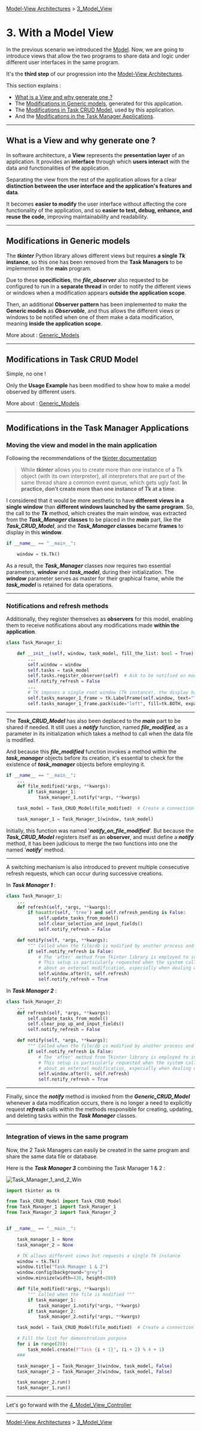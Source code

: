 [Model-View Architectures](../README.md) > [3_Model_View](../3_Model_View/Model_View.md)

# 3. With a Model View

In the previous scenario we introduced the [Model](../2_Model/Model.md). Now, we are going to introduce views that allow the two programs 
to share data and logic under different user interfaces in the same program.

It's the **third step** of our progression into the [Model-View Architectures](../README.md).

This section explains :

* [What is a View and why generate one ?](#what-is-a-view-and-why-generate-one-)
* The [Modifications in Generic models](#modifications-in-generic-models), generated for this application.
* The [Modifications in Task CRUD Model](#modifications-in-task-crud-model), used by this application.
* And the [Modifications in the Task Manager Applications](#modifications-in-the-task-manager-applications).  
 
---

## What is a View and why generate one ?

In software architecture, a **View** represents the **presentation layer** of an application. 
It provides an **interface** through which **users interact** with the data and functionalities of the application.

Separating the view from the rest of the application allows for a clear **distinction between the user interface and 
the application's features and data**.

It becomes **easier to modify** the user interface without affecting the core functionality of the application, 
and so **easier to test, debug, enhance, and reuse the code**, improving maintainability and readability.

---

## Modifications in Generic models

The ***tkinter*** Python library allows different views but requires **a single *Tk* instance**, so this one has been 
removed from the **Task Managers** to be implemented in the **main** program.
    
Due to these **specificities**, the ***file_observer*** also requested to be configured to run in a **separate thread** 
in order to notify the different views or windows when a modification appears **outside the application scope**. 

Then, an additional **Observer pattern** has been implemented to make the **Generic models** as ***Observable***, and 
thus allows the different views or windows to be notified when one of them make a data modification, meaning
**inside the application scope**. 

More about : [Generic_Models](../3_Model_View/Generic_Models/Generic_Models.md#observable-class-inheritance)

---

## Modifications in Task CRUD Model

Simple, no one !

Only the **Usage Example** has been modified to show how to make a model observed by different users.

More about : [Generic_Models](../3_Model_View/Generic_Models/Generic_Models.md#usage-example-updated)

---

## Modifications in the Task Manager Applications

### Moving the view and model in the main application

Following the recommendations of the [tkinter documentation](https://docs.python.org/3/library/tkinter.html)

> While ***tkinter*** allows you to create more than one instance of a Tk object (with its own interpreter), 
> all interpreters that are part of the same thread share a common event queue, which gets ugly fast. 
> **In practice, don’t create more than one instance of Tk at a time**.

I considered that it would be more aesthetic to have **different views in a single window** than 
**different windows launched by the same program**. So, the call to the ***Tk*** method, which creates the main window, 
was extracted from the ***Task_Manager* classes** to be placed in the ***main*** part, like the ***Task_CRUD_Model***, 
and the ***Task_Manager* classes** became **frames** to display in this **window**.

```python
if __name__ == "__main__":

    window = tk.Tk()
```

As a result, the ***Task_Manager*** classes now requires two essential parameters, ***window*** and ***task_model***, 
during their initialization. The ***window*** parameter serves as master for their graphical frame, while the 
***task_model*** is retained for data operations. 

---

### Notifications and refresh methods

Additionally, they register themselves as **observers** for this model, enabling them to receive notifications 
about any modifications made **within the application**. 

```python
class Task_Manager_1:

    def __init__(self, window, task_model, fill_the_list: bool = True):
        ...
        self.window = window
        self.tasks = task_model
        self.tasks.register_observer(self)  # Ask to be notified on modification
        self.notify_refresh = False
        ...
        # TK imposes a single root window (Tk instance), the display has thus been modified to appear in a frame
        self.tasks_manager_1_frame = tk.LabelFrame(self.window, text="Task Manager 1", labelanchor='nw')
        self.tasks_manager_1_frame.pack(side="left", fill=tk.BOTH, expand=True)
```
---

The ***Task_CRUD_Model*** has also been deplaced to the ***main*** part to be shared if needed.
It still uses a ***notify*** function, named ***file_modified***, as a parameter in its initialization which takes
a method to call when the data file is modified.

And because this ***file_modified*** function invokes a method within the ***task_manager*** objects before its creation, 
it's essential to check for the existence of ***task_manager*** objects before employing it.

```python
if __name__ == "__main__":
    ...
    def file_modified(*args, **kwargs):
        if task_manager_1:
            task_manager_1.notify(*args, **kwargs)

    task_model = Task_CRUD_Model(file_modified)  # Create a connection to the Model

    task_manager_1 = Task_Manager_1(window, task_model)
```

Initially, this function was named '***notify_on_file_modified***'. But because the ***Task_CRUD_Model*** registers 
itself as an **observer**, and must define a ***notify*** method, it has been judicious to merge the two functions 
into one the named '***notify***' method.

---

A switching mechanism is also introduced to prevent multiple consecutive refresh requests, which can occur during 
successive creations.

In ***Task Manager 1*** :
```python
class Task_Manager_1:
    ...
    def refresh(self, *args, **kwargs):
        if hasattr(self, 'tree') and self.refresh_pending is False:
            self.update_tasks_from_model()
            self.clear_selection_and_input_fields()
            self.notify_refresh = False

    def notify(self, *args, **kwargs):
        """ Called when the file/db is modified by another process and when the data is modified by another view """
        if self.notify_refresh is False:
            # The 'after' method from Tkinter library is employed to initiate the refresh within the main thread.
            # This setup is particularly requested when the system called this method to notify the application
            # about an external modification, especially when dealing with SQLITE3 files.
            self.window.after(0, self.refresh)
            self.notify_refresh = True
```

In ***Task Manager 2*** :
```python
class Task_Manager_2:
    ...
    def refresh(self, *args, **kwargs):
        self.update_tasks_from_model()
        self.clear_pop_up_and_input_fields()
        self.notify_refresh = False

    def notify(self, *args, **kwargs):
        """ Called when the file/db is modified by another process and when the data is modified by another view """
        if self.notify_refresh is False:
            # The 'after' method from Tkinter library is employed to initiate the refresh within the main thread.
            # This setup is particularly requested when the system called this method to notify the application
            # about an external modification, especially when dealing with SQLITE3 files.
            self.window.after(0, self.refresh)
            self.notify_refresh = True
```
---

Finally, since the ***notify*** method is invoked from the ***Generic_CRUD_Model*** whenever a data modification occurs, 
there is no longer a need to explicitly request ***refresh*** calls within the methods responsible for creating, 
updating, and deleting tasks within the ***Task Manager*** classes.

---

### Integration of views in the same program

Now, the 2 Task Managers can easily be created in the same program and share the same data file or database.

Here is the ***Task Manager 3*** combining the Task Manager 1 & 2 :

![Task_Manager_1_and_2_Win](../3_Model_View/images/Task_Manager_1_and_2_Win.png)

````python
import tkinter as tk

from Task_CRUD_Model import Task_CRUD_Model
from Task_Manager_1 import Task_Manager_1
from Task_Manager_2 import Task_Manager_2


if __name__ == "__main__":

    task_manager_1 = None
    task_manager_2 = None

    # TK allows different views but requests a single Tk instance
    window = tk.Tk()
    window.title("Task Manager 1 & 2")
    window.config(background="grey")
    window.minsize(width=430, height=280)

    def file_modified(*args, **kwargs):
        """ Called when the file is modified """
        if task_manager_1:
            task_manager_1.notify(*args, **kwargs)
        if task_manager_2:
            task_manager_2.notify(*args, **kwargs)

    task_model = Task_CRUD_Model(file_modified)  # Create a connection to the Model

    # Fill the list for demonstration purpose
    for i in range(20):
        task_model.create(f"Task {i + 1}", (i + 2) % 4 + 1)
    ###

    task_manager_1 = Task_Manager_1(window, task_model, False)
    task_manager_2 = Task_Manager_2(window, task_model, False)

    task_manager_2.run()
    task_manager_1.run()
````
---

Let's go forward with the [4_Model_View_Controller](../4_Model_View_Controller/Model_View_Controller.md)

---
[Model-View Architectures](../README.md) > [3_Model_View](../3_Model_View/Model_View.md)